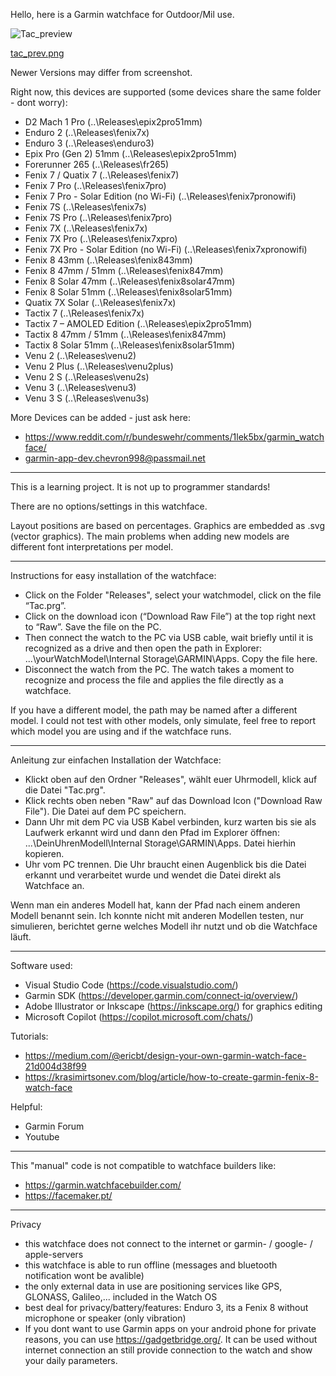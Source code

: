 Hello, here is a Garmin watchface for Outdoor/Mil use.

![Tac_preview]([https://github.com/user-attachments/assets/27d953a2-85c1-4aee-87ba-af0ec6cae8e4])

[tac_prev.png](https://github.com/derbartigelady/Tac/blob/a3875bb9b3ef363bc6d35ed68dbf8e6a8a919829/tac_prev.png)

Newer Versions may differ from screenshot.

Right now, this devices are supported (some devices share the same folder - dont worry): 

- D2 Mach 1 Pro (..\Releases\epix2pro51mm)
- Enduro 2 (..\Releases\fenix7x)
- Enduro 3 (..\Releases\enduro3)
- Epix Pro (Gen 2) 51mm (..\Releases\epix2pro51mm)
- Forerunner 265 (..\Releases\fr265)
- Fenix 7 / Quatix 7 (..\Releases\fenix7)
- Fenix 7 Pro (..\Releases\fenix7pro)
- Fenix 7 Pro - Solar Edition (no Wi-Fi) (..\Releases\fenix7pronowifi)
- Fenix 7S (..\Releases\fenix7s)
- Fenix 7S Pro (..\Releases\fenix7pro)
- Fenix 7X (..\Releases\fenix7x)
- Fenix 7X Pro (..\Releases\fenix7xpro)
- Fenix 7X Pro - Solar Edition (no Wi-Fi) (..\Releases\fenix7xpronowifi)
- Fenix 8 43mm (..\Releases\fenix843mm)
- Fenix 8 47mm / 51mm (..\Releases\fenix847mm)
- Fenix 8 Solar 47mm (..\Releases\fenix8solar47mm)
- Fenix 8 Solar 51mm (..\Releases\fenix8solar51mm)
- Quatix 7X Solar (..\Releases\fenix7x)
- Tactix 7 (..\Releases\fenix7x)
- Tactix 7 – AMOLED Edition (..\Releases\epix2pro51mm)
- Tactix 8 47mm / 51mm (..\Releases\fenix847mm)
- Tactix 8 Solar 51mm (..\Releases\fenix8solar51mm)
- Venu 2 (..\Releases\venu2)
- Venu 2 Plus (..\Releases\venu2plus)
- Venu 2 S (..\Releases\venu2s)
- Venu 3 (..\Releases\venu3)
- Venu 3 S (..\Releases\venu3s)

More Devices can be added - just ask here:
- https://www.reddit.com/r/bundeswehr/comments/1lek5bx/garmin_watchface/
- garmin-app-dev.chevron998@passmail.net

--------------------------------

This is a learning project. It is not up to programmer standards!

There are no options/settings in this watchface.

Layout positions are based on percentages. Graphics are embedded as .svg (vector graphics). 
The main problems when adding new models are different font interpretations per model.

--------------------------------

Instructions for easy installation of the watchface:

- Click on the Folder "Releases", select your watchmodel, click on the file “Tac.prg”.
- Click on the download icon (“Download Raw File”) at the top right next to “Raw”. Save the file on the PC.
- Then connect the watch to the PC via USB cable, wait briefly until it is recognized as a drive and then open the path in Explorer: ...\yourWatchModel\Internal Storage\GARMIN\Apps. Copy the file here.
- Disconnect the watch from the PC. The watch takes a moment to recognize and process the file and applies the file directly as a watchface.

If you have a different model, the path may be named after a different model. I could not test with other models, only simulate, feel free to report which model you are using and if the watchface runs.

--------------------------------

Anleitung zur einfachen Installation der Watchface:

- Klickt oben auf den Ordner "Releases", wählt euer Uhrmodell, klick auf die Datei "Tac.prg".
- Klick rechts oben neben "Raw" auf das Download Icon ("Download Raw File"). Die Datei auf dem PC speichern. 
- Dann Uhr mit dem PC via USB Kabel verbinden, kurz warten bis sie als Laufwerk erkannt wird und dann den Pfad im Explorer öffnen: ...\DeinUhrenModell\Internal Storage\GARMIN\Apps. Datei hierhin kopieren. 
- Uhr vom PC trennen. Die Uhr braucht einen Augenblick bis die Datei erkannt und verarbeitet wurde und wendet die Datei direkt als Watchface an.

Wenn man ein anderes Modell hat, kann der Pfad nach einem anderen Modell benannt sein. Ich konnte nicht mit anderen Modellen testen, nur simulieren, berichtet gerne welches Modell ihr nutzt und ob die Watchface läuft.

--------------------------------

Software used:
- Visual Studio Code (https://code.visualstudio.com/)
- Garmin SDK (https://developer.garmin.com/connect-iq/overview/)
- Adobe Illustrator or Inkscape (https://inkscape.org/) for graphics editing
- Microsoft Copilot (https://copilot.microsoft.com/chats/)

Tutorials:
- https://medium.com/@ericbt/design-your-own-garmin-watch-face-21d004d38f99
- https://krasimirtsonev.com/blog/article/how-to-create-garmin-fenix-8-watch-face


Helpful:
- Garmin Forum
- Youtube

--------------------------------

This "manual" code is not compatible to watchface builders like:
- https://garmin.watchfacebuilder.com/
- https://facemaker.pt/

--------------------------------

Privacy

- this watchface does not connect to the internet or garmin- / google- / apple-servers
- this watchface is able to run offline (messages and bluetooth notification wont be avalible)
- the only external data in use are positioning services like GPS, GLONASS, Galileo,... included in the Watch OS
- best deal for privacy/battery/features: Enduro 3, its a Fenix 8 without microphone or speaker (only vibration) 
- If you dont want to use Garmin apps on your android phone for private reasons, you can use https://gadgetbridge.org/. It can be used without internet connection an still provide connection to the watch and show your daily parameters.
